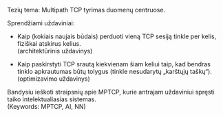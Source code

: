 Tezių tema: Multipath TCP tyrimas duomenų centruose.

Sprendžiami uždaviniai:

* Kaip (kokiais naujais būdais) perduoti vieną TCP sesiją tinkle per kelis, fiziškai atskirus kelius.  
  (architektūrinis uždavinys)
  
* Kaip paskirstyti TCP srautą kiekvienam šiam keliui taip, kad bendras tinklo apkrautumas būtų tolygus (tinkle nesudarytų „karštųjų taškų“).  
  (optimizavimo uždavinys)

Bandysiu ieškoti straipsnių apie MPTCP, kurie antrajam uždaviniui spręsti taiko intelektualiasias sistemas.  
(Keywords: MPTCP, AI, NN)
